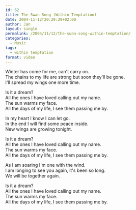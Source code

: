 ```yaml
---
id: 62
title: The Swan Song (Within Temptation)
date: 2004-11-12T20:29:29+02:00
author: Jan
layout: single
permalink: /2004/11/12/the-swan-song-within-temptation/
categories:
  - Music
tags:
  - within temptation
format: video
---
```

Winter has come for me, can't carry on.  
The chains to my life are strong but soon they'll be gone.  
I'll spread my wings one more time.

Is it a dream?  
All the ones I have loved calling out my name.  
The sun warms my face.  
All the days of my life, I see them passing me by.

In my heart I know I can let go.  
In the end I will find some peace inside.  
New wings are growing tonight.

Is it a dream?  
All the ones I have loved calling out my name.  
The sun warms my face.  
All the days of my life, I see them passing me by.

As I am soaring I'm one with the wind.  
I am longing to see you again, it's been so long.  
We will be together again.

Is it a dream?  
All the ones I have loved calling out my name.  
The sun warms my face.  
All the days of my life, I see them passing me by.